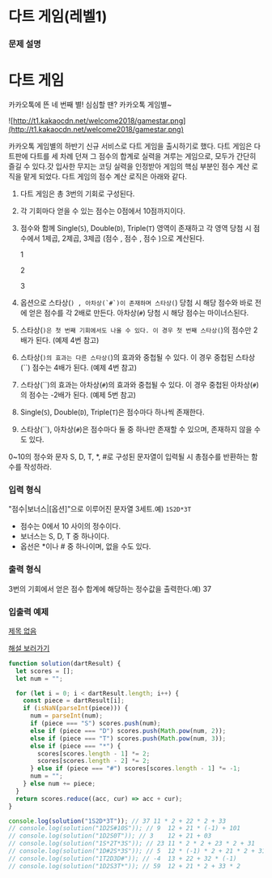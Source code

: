 # 다트 게임(레벨1)

### **문제 설명**

# **다트 게임**

카카오톡에 뜬 네 번째 별! 심심할 땐? 카카오톡 게임별~

![http://t1.kakaocdn.net/welcome2018/gamestar.png](http://t1.kakaocdn.net/welcome2018/gamestar.png)

카카오톡 게임별의 하반기 신규 서비스로 다트 게임을 출시하기로 했다. 다트 게임은 다트판에 다트를 세 차례 던져 그 점수의 합계로 실력을 겨루는 게임으로, 모두가 간단히 즐길 수 있다.갓 입사한 무지는 코딩 실력을 인정받아 게임의 핵심 부분인 점수 계산 로직을 맡게 되었다. 다트 게임의 점수 계산 로직은 아래와 같다.

1. 다트 게임은 총 3번의 기회로 구성된다.
2. 각 기회마다 얻을 수 있는 점수는 0점에서 10점까지이다.
3. 점수와 함께 Single(`S`), Double(`D`), Triple(`T`) 영역이 존재하고 각 영역 당첨 시 점수에서 1제곱, 2제곱, 3제곱 (점수 , 점수 , 점수 )으로 계산된다.

   1

   2

   3

4. 옵션으로 스타상(`` ) , 아차상(`#`)이 존재하며 스타상( ``) 당첨 시 해당 점수와 바로 전에 얻은 점수를 각 2배로 만든다. 아차상(`#`) 당첨 시 해당 점수는 마이너스된다.
5. 스타상(`)은 첫 번째 기회에서도 나올 수 있다. 이 경우 첫 번째 스타상(`)의 점수만 2배가 된다. (예제 4번 참고)
6. 스타상(`)의 효과는 다른 스타상(`)의 효과와 중첩될 수 있다. 이 경우 중첩된 스타상(``) 점수는 4배가 된다. (예제 4번 참고)
7. 스타상(``)의 효과는 아차상(`#`)의 효과와 중첩될 수 있다. 이 경우 중첩된 아차상(`#`)의 점수는 -2배가 된다. (예제 5번 참고)
8. Single(`S`), Double(`D`), Triple(`T`)은 점수마다 하나씩 존재한다.
9. 스타상(``), 아차상(`#`)은 점수마다 둘 중 하나만 존재할 수 있으며, 존재하지 않을 수도 있다.

0~10의 정수와 문자 S, D, T, \*, #로 구성된 문자열이 입력될 시 총점수를 반환하는 함수를 작성하라.

### **입력 형식**

"점수|보너스|[옵션]"으로 이루어진 문자열 3세트.예) `1S2D*3T`

- 점수는 0에서 10 사이의 정수이다.
- 보너스는 S, D, T 중 하나이다.
- 옵선은 \*이나 # 중 하나이며, 없을 수도 있다.

### **출력 형식**

3번의 기회에서 얻은 점수 합계에 해당하는 정수값을 출력한다.예) 37

### **입출력 예제**

[제목 없음](https://www.notion.so/7387ce241cd247d4a52499f4ae8e5070)

[해설 보러가기](http://tech.kakao.com/2017/09/27/kakao-blind-recruitment-round-1/)

```jsx
function solution(dartResult) {
  let scores = [];
  let num = "";

  for (let i = 0; i < dartResult.length; i++) {
    const piece = dartResult[i];
    if (isNaN(parseInt(piece))) {
      num = parseInt(num);
      if (piece === "S") scores.push(num);
      else if (piece === "D") scores.push(Math.pow(num, 2));
      else if (piece === "T") scores.push(Math.pow(num, 3));
      else if (piece === "*") {
        scores[scores.length - 1] *= 2;
        scores[scores.length - 2] *= 2;
      } else if (piece === "#") scores[scores.length - 1] *= -1;
      num = "";
    } else num += piece;
  }
  return scores.reduce((acc, cur) => acc + cur);
}

console.log(solution("1S2D*3T")); // 37	11 * 2 + 22 * 2 + 33
// console.log(solution("1D2S#10S")); // 9	12 + 21 * (-1) + 101
// console.log(solution("1D2S0T")); // 3	12 + 21 + 03
// console.log(solution("1S*2T*3S")); // 23	11 * 2 * 2 + 23 * 2 + 31
// console.log(solution("1D#2S*3S")); // 5	12 * (-1) * 2 + 21 * 2 + 31
// console.log(solution("1T2D3D#")); // -4	13 + 22 + 32 * (-1)
// console.log(solution("1D2S3T*")); // 59	12 + 21 * 2 + 33 * 2
```

